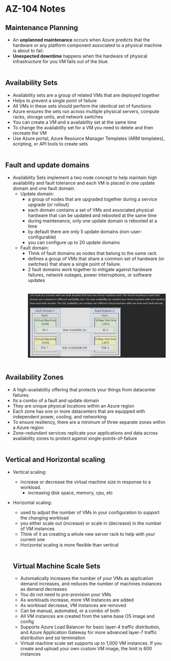 # AZ-104 Notes

## Maintenance Planning

- An **unplanned maintenance** occurs when Azure predicts that the hardware or any platform component associated to a physical machine is about to fail.
- **Unexpected downtime** happens when the hardware of physical infrastructure for you VM fails out of the blue.  
    <br/>

## Availability Sets

- Availability sets are a group of related VMs that are deployed together
- Helps to prevent a single point of failure
- All VMs in these sets should perform the identical set of functions
- Azure ensures the sets run across multiple physical servers, compute racks, storage units, and network switches
- You can create a VM and a availability set at the same time
- To change the availability set for a VM you need to delete and then recreate the VM
- Use Azure portal, Azure Resource Manager Templates (ARM templates), scripting, or API tools to create sets  
    <br/>

## Fault and update domains

- Availability Sets implement a two node concept to help maintain high availability and fault tolerance and each VM is placed in one update domain and one fault domain.
    - Update domain:
        - a group of nodes that are upgraded together during a service upgrade (or rollout)
        - each domain contains a set of VMs and associated physical hardware that can be updated and rebooted at the same time
        - during maintenance, only one update domain is rebooted at a time
        - by default there are only 5 update domains (non-user-configurable)
        - you can configure up to 20 update domains
    - Fault domain:
        - Think of fault domains as nodes that belong to the same rack
        - defines a group of VMs that share a common set of hardware (or switches) that share a single point of failure.
        - 2 fault domains work together to mitigate against hardware failures, network outages, power interruptions, or software updates  
            <br/><br/>![Screenshot 2024-04-21 115516.png](./_resources/Screenshot%202024-04-21%20115516.png)  
            <br/>

## Availability Zones

- A high-availability offering that protects your things from datacenter failures.
- Its a combo of a fault and update domain
- They are unique physical locations within an Azure region
- Each zone has one or more datacenters that are equipped with independent power, cooling, and networking
- To ensure resiliency, there are a minimum of three separate zones within a Azure region
- Zone-redundant services replicate your applications and data across availability zones to protect against single-points-of-failure  
    <br/>

## Vertical and Horizontal scaling

- Vertical scaling:
    - increase or decrease the virtual machine size in response to a workload.
        - increasing disk space, memory, cpu, etc
- Horizontal scaling:
    - used to adjust the number of VMs in your configuration to support the changing workload
    - you either scale out (increase) or scale in (decrease) in the number of VM instances
    - Think of it as creating a whole new server rack to help with your current one
    - Horizontal scaling is more flexible than vertical
  	<br/>
	
  ## Virtual Machine Scale Sets
  
  - Automatically increases the number of your VMs as application demand increases, and reduces the number of machines instances as demand decreases
  - You do not need to pre-provision your VMs
  - As workloads increase, more VM instances are added
  - As workload decrease, VM instances are removed
  - Can be manual, automated, or a combo of both
  - All VM instances are created from the same base OS image and config
  - Supports Azure Load Balancer for basic layer-4 traffic distribution, and Azure Application Gateway for more advanced layer-7 traffic distribution and ssl termination
  - Virtual machine scale set supports up to 1,000 VM instances. If you create and upload your own custom VM image, the limit is 600 instances